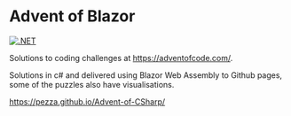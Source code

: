 # Advent of Blazor
[![.NET](https://github.com/PezzA/advent-of-blazor/actions/workflows/dotnet.yml/badge.svg)](https://github.com/PezzA/advent-of-blazor/actions/workflows/dotnet.yml)

Solutions to coding challenges at https://adventofcode.com/.  

Solutions in c# and delivered using Blazor Web Assembly to Github pages, some of the puzzles also have visualisations. 

https://pezza.github.io/Advent-of-CSharp/


